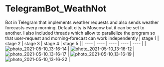 # TelegramBot_WeathNot
Bot in Telegram that implements weather requests and also sends weather forecasts every morning. Default city is Moscow but it can be set to another. I also included threads which allow to parallelize the program so that user-request and morning-forecast can work independently
| stage 1 | stage 2 | stage 3 | stage 4 | stage 5 |
| ---- | ---- | ---- | ---- | ---- |
| ![photo_2021-05-10_13-16-14](https://user-images.githubusercontent.com/70897625/117665236-4af49900-b1ab-11eb-9ecd-baacb2ed418d.jpg) | ![photo_2021-05-10_13-16-12](https://user-images.githubusercontent.com/70897625/117665241-4b8d2f80-b1ab-11eb-957c-6fab96231e3d.jpg) | ![photo_2021-05-10_13-16-17](https://user-images.githubusercontent.com/70897625/117665199-44662180-b1ab-11eb-9da9-441119397b37.jpg) | ![photo_2021-05-10_13-16-19](https://user-images.githubusercontent.com/70897625/117665201-44feb800-b1ab-11eb-9af6-69699ebe1302.jpg) | ![photo_2021-05-10_13-16-22](https://user-images.githubusercontent.com/70897625/117665203-44feb800-b1ab-11eb-9890-c2faa7d25a03.jpg) |
